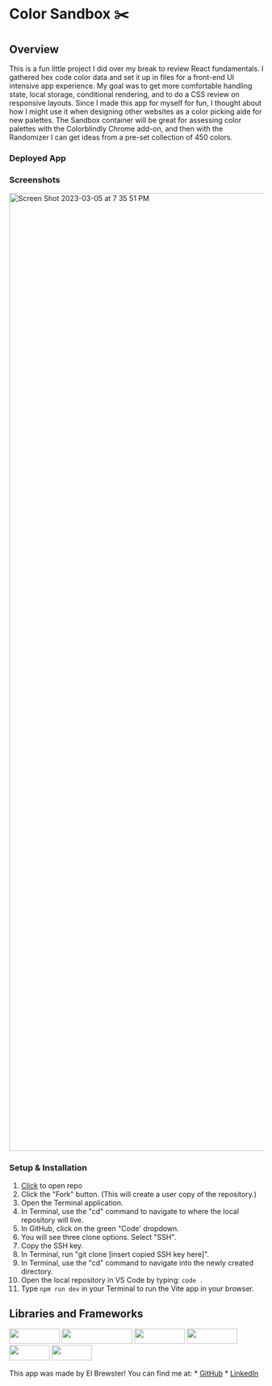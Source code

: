 # **Color Sandbox** ✂️

## **Overview**
This is a fun little project I did over my break to review React fundamentals. I gathered hex code color data and set it up in files for a front-end UI intensive app experience. My goal was to get more comfortable handling state, local storage, conditional rendering, and to do a CSS review on responsive layouts. Since I made this app for myself for fun, I thought about how I might use it when designing other websites as a color picking aide for new palettes. The Sandbox container will be great for assessing color palettes with the Colorblindly Chrome add-on, and then with the Randomizer I can get ideas from a pre-set collection of 450 colors.

### Deployed App

### Screenshots
<img width="1899" alt="Screen Shot 2023-03-05 at 7 35 51 PM" src="https://user-images.githubusercontent.com/113723085/223160812-d2232209-e095-4a51-bea6-1ae43414eed2.png">

### Setup & Installation
1. [Click](https://github.com/ElBrewster/Classic-Fit) to open repo 
2. Click the "Fork" button. (This will create a user copy of the repository.)
3. Open the Terminal application.
4. In Terminal, use the "cd" command to navigate to where the local repository will live.
5. In GitHub, click on the green "Code' dropdown.
6. You will see three clone options. Select "SSH".
7. Copy the SSH key.
8. In Terminal, run "git clone [insert copied SSH key here]".
9. In Terminal, use the "cd" command to navigate into the newly created directory.
10. Open the local repository in VS Code by typing: `code .`
11. Type `npm run dev` in your Terminal to run the Vite app in your browser.

## Libraries and Frameworks
<div>
  <img src="https://img.shields.io/badge/-react-333333?logo=react&style=for-the-badge" width="100" height="30"/> 
  <img src="https://img.shields.io/badge/-react%20router-f44250?logo=react%20router&logoColor=white&style=for-the-badge" width="140" height="30"/>
  <img src="https://img.shields.io/badge/-CSS3-315780?logo=css3&style=for-the-badge" width="100" height="30"/>
  <img src="https://img.shields.io/badge/-sass-c69?logo=sass&logoColor=white&style=for-the-badge" width="100" height="30"/>  
  <img src="https://img.shields.io/badge/-npm-c12127?logo=npm&logoColor=white&style=for-the-badge" width="80"  height="30"/>
  <img src="https://img.shields.io/badge/-vite-333333?logo=vite&style=for-the-badge" width="80" height="30"/>
</div>

This app was made by El Brewster! You can find me at:
    * [GitHub](https://github.com/ElBrewster)
    * [LinkedIn](https://www.linkedin.com/in/el-brewster-9817b0255/)